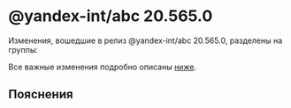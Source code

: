 # @yandex-int/abc 20.565.0

<!-- ЧЕЛОВЕЧЕСКОЕ ВСТУПЛЕНИЕ -->

Изменения, вошедшие в релиз @yandex-int/abc 20.565.0, разделены на группы:

Все важные изменения подробно описаны [ниже](#Пояснения).

## Пояснения

